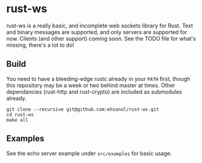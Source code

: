 # rust-ws

rust-ws is a really basic, and incomplete web sockets library for Rust. Text
and binary messages are supported, and only servers are supported for now.
Clients (and other support) coming soon. See the TODO file for what's missing,
there's a lot to do!

## Build

You need to have a bleeding-edge rustc already in your `PATH` first, though
this repository may be a week or two behind master at times. Other dependancies
(rust-http and rust-crypto) are included as submodules already.

    git clone --recursive git@github.com:ehsanul/rust-ws.git
    cd rust-ws
    make all

## Examples

See the echo server example under `src/examples` for basic usage.
